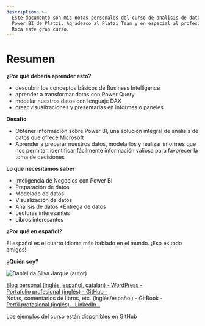 ```yaml
---
description: >-
  Este documento son mis notas personales del curso de análisis de datos con
  Power BI de Platzi. Agradezco al Platzi Team y en especial al profesor Renzo
  Roca este gran curso.
---
```


# Resumen

**¿Por qué debería aprender esto?**

* descubrir los conceptos básicos de Business Intelligence
* aprender a transformar datos con Power Query
* modelar nuestros datos con lenguaje DAX
* crear visualizaciones y presentarlas en informes o paneles

**Desafío**

* Obtener información sobre Power BI, una solución integral de análisis de datos que ofrece Microsoft
* Aprender a preparar nuestros datos, modelarlos y realizar informes que nos permitan identificar fácilmente información valiosa para favorecer la toma de decisiones

**Lo que necesitamos saber**

* Inteligencia de Negocios con Power BI
* Preparación de datos
* Modelado de datos
* Visualización de datos
* Análisis de datos \*Entrega de datos
* Lecturas interesantes
* Libros interesantes

**¿Por qué en español?**

El español es el cuarto idioma más hablado en el mundo. ¡Eso es todo amigos!

**¿Quién soy?**

![Daniel da Silva Jarque (autor)](https://i.imgur.com/2i0LPvN.png)

[Blog personal (inglés, español, catalán) - WordPress -](https://gwst.eu)\
[Portafolio profesional (inglés) - GitHub -](https://github.com/ddasilva64)\
Notas, comentarios de libros, etc. (inglés/español) - GitBook -\
[Perfil profesional (inglés) - LinkedIn -](https://linkedin.com/in/daniel-da-silva-jarque-863705206)

Los ejemplos del curso están disponibles en GitHub
